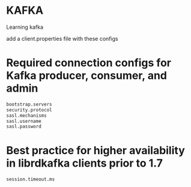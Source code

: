 # KAFKA
Learning kafka

add a client.properties file with these configs
# Required connection configs for Kafka producer, consumer, and admin
```sh
bootstrap.servers
security.protocol
sasl.mechanisms
sasl.username
sasl.password
```

# Best practice for higher availability in librdkafka clients prior to 1.7
```sh
session.timeout.ms
```



